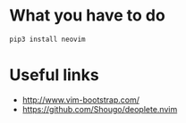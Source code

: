 # What you have to do

```bash
pip3 install neovim
```

# Useful links
 - http://www.vim-bootstrap.com/
 - https://github.com/Shougo/deoplete.nvim
